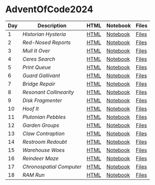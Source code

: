 # AdventOfCode2024


| Day | Description | HTML | Notebook | Files |
| --- | --- | --- | --- | --- |
| 1 | *Historian Hysteria* | [HTML](https://exitingbear.github.io/AdventOfCode2024/Day-1.nb.html) | [Notebook](<Day 1/Day1.Rmd>) | [Files](<Day 1>) |
| 2 | *Red-Nosed Reports* | [HTML](https://exitingbear.github.io/AdventOfCode2024/Day-2.nb.html) | [Notebook](<Day 2/Day2.Rmd>) | [Files](<Day 2>) |
| 3 | *Mull It Over* | [HTML](https://exitingbear.github.io/AdventOfCode2024/Day-3.nb.html) | [Notebook](<Day 3/Day3.Rmd>) | [Files](<Day 3>) |
| 4 | *Ceres Search* | [HTML](https://exitingbear.github.io/AdventOfCode2024/Day-4.nb.html) | [Notebook](<Day 4/Day4.Rmd>) | [Files](<Day 4>) |
| 5 | *Print Queue* | [HTML](https://exitingbear.github.io/AdventOfCode2024/Day-5.nb.html) | [Notebook](<Day 5/Day5.Rmd>) | [Files](<Day 5>) |
| 6 | *Guard Gallivant* | [HTML](https://exitingbear.github.io/AdventOfCode2024/Day-6.nb.html) | [Notebook](<Day 6/Day6.Rmd>) | [Files](<Day 6>) |
| 7 | *Bridge Repair* | [HTML](https://exitingbear.github.io/AdventOfCode2024/Day-7.nb.html) | [Notebook](<Day 7/Day7.Rmd>) | [Files](<Day 7>) |
| 8 | *Resonant Collinearity* | [HTML](https://exitingbear.github.io/AdventOfCode2024/Day-8.nb.html) | [Notebook](<Day 8/Day8.Rmd>) | [Files](<Day 8>) |
| 9 | *Disk Fragmenter* | [HTML](https://exitingbear.github.io/AdventOfCode2024/Day-9.nb.html) | [Notebook](<Day 9/Day9.Rmd>) | [Files](<Day 9>) |
| 10 | *Hoof It* | [HTML](https://exitingbear.github.io/AdventOfCode2024/Day-10.nb.html) | [Notebook](<Day 10/Day10.Rmd>) | [Files](<Day 10>) |
| 11 | *Plutonian Pebbles* | [HTML](https://exitingbear.github.io/AdventOfCode2024/Day-11.nb.html) | [Notebook](<Day 11/Day11.Rmd>) | [Files](<Day 11>) |
| 12 | *Garden Groups* | [HTML](https://exitingbear.github.io/AdventOfCode2024/Day-12.nb.html) | [Notebook](<Day 12/Day12.Rmd>) | [Files](<Day 12>) |
| 13 | *Claw Contraption* | [HTML](https://exitingbear.github.io/AdventOfCode2024/Day-13.nb.html) | [Notebook](<Day 13/Day13.Rmd>) | [Files](<Day 13>) |
| 14 | *Restroom Redoubt* | [HTML](https://exitingbear.github.io/AdventOfCode2024/Day-14.nb.html) | [Notebook](<Day 14/Day14.Rmd>) | [Files](<Day 14>) |
| 15 | *Warehouse Woes* | [HTML](https://exitingbear.github.io/AdventOfCode2024/Day-15.nb.html) | [Notebook](<Day 15/Day15.Rmd>) | [Files](<Day 15>) |
| 16 | *Reindeer Maze* | [HTML](https://exitingbear.github.io/AdventOfCode2024/Day-16.nb.html) | [Notebook](<Day 16/Day16.Rmd>) | [Files](<Day 16>) |
| 17 | *Chronospatial Computer* | [HTML](https://exitingbear.github.io/AdventOfCode2024/Day-17.nb.html) | [Notebook](<Day 17/Day17.Rmd>) | [Files](<Day 17>) |
| 18 | *RAM Run* | [HTML](https://exitingbear.github.io/AdventOfCode2024/Day-18.nb.html) | [Notebook](<Day 18/Day18.Rmd>) | [Files](<Day 18>) |
<!-- 
| 19 | ** | [HTML](https://exitingbear.github.io/AdventOfCode2024/Day-19.nb.html) | [Notebook](<Day 19/Day19.Rmd>) | [Files](<Day 19>) |
| 20 | ** | [HTML](https://exitingbear.github.io/AdventOfCode2024/Day-20.nb.html) | [Notebook](<Day 20/Day20.Rmd>) | [Files](<Day 20>) |
| 21 | ** | [HTML](https://exitingbear.github.io/AdventOfCode2024/Day-21.nb.html) | [Notebook](<Day 21/Day21.Rmd>) | [Files](<Day 21>) |
| 22 | ** | [HTML](https://exitingbear.github.io/AdventOfCode2024/Day-22.nb.html) | [Notebook](<Day 22/Day22.Rmd>) | [Files](<Day 22>) |
| 23 | ** | [HTML](https://exitingbear.github.io/AdventOfCode2024/Day-23.nb.html) | [Notebook](<Day 23/Day23.Rmd>) | [Files](<Day 23>) |
| 24 | ** | [HTML](https://exitingbear.github.io/AdventOfCode2024/Day-24.nb.html) | [Notebook](<Day 24/Day24.Rmd>) | [Files](<Day 24>) |
| 25 | ** | [HTML](https://exitingbear.github.io/AdventOfCode2024/Day-25.nb.html) | [Notebook](<Day 25/Day25.Rmd>) | [Files](<Day 25>) |
 -->
